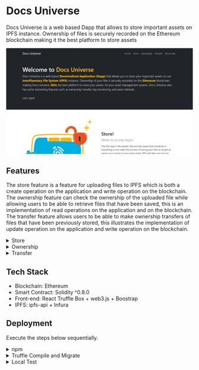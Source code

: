 # Docs Universe

Docs Universe is a web based Dapp that allows to store important assets on IPFS instance. Ownership of files is securely recorded on the Ethereum blockchain making it the best platform to store assets

<p align="center">
  <img src="./images/1.jpg"/>
</p>


## Features

The store feature is a feature for uploading
files to IPFS which is both a create operation on the application
and write operation on the blockchain. The ownership feature
can check the ownership of the uploaded file while allowing
users to be able to retrieve files that have been saved, this is an
implementation of read operations on the application and on
the blockchain. The transfer feature allows users to be able
to make ownership transfers of files that have been previously
stored, this illustrates the implementation of update operation on
the application and write operation on the blockchain.

<details><summary>Store</summary>
<p>
In the Store feature, system flow starts from the Metamask
check for account selection. Furthermore, the user can perform
store operation by affixing the file to the form on the web
interface, the application then converts the file into a buffer,
user confirms the transaction and proceed with storing the
file to IPFS. As output, the user will get information in the
form of file hash and transaction hash.
<p align="center">
  <img src="./images/store.jpg"/>
</p>
</p>
</details>

<details><summary>Ownership</summary>
<p>
Furthermore, the functionality of the Ownership feature is
also started by checking the Metamask account. Followed by
the choice of whether the user wants to check the ownership
of a file or not. If so, the user can add the file that he wants to
find out the owner of, but if the user does not want to check
the ownership then the user can continue with the file retrieval
feature. In the file retrieval feature, users only need to click
the “Retrieve” button to retrieve the files they own.

<p align="center">
  <img src="./images/owner.jpg"/>
</p>
</p>
</details>

<details><summary>Transfer</summary>
<p>
As in the previous featurse flow, the Transfer feature also
starts with a Metamask account check. Then users who wish to
transfer ownership of their files can provide information on the
destination account to be transferred, followed by confirming
the transaction. The end result of this feature is the loss of
the file entry that has been transferred and the receipt of the
transfer transaction hash as proof that the ownership has been
transferred. 

<p align="center">
  <img src="./images/transfer.jpg"/>
</p>
</p>
</details>

## Tech Stack

- Blockchain: Ethereum
- Smart Contract: Solidity ^0.8.0
- Front-end: React Truffle Box + web3.js + Boostrap 
- IPFS: ipfs-api + Infura
 
## Deployment

Execute the steps below sequentially.

<details><summary>npm</summary>
<p>

From **client** directory: `npm install`

</p>
</details>

<details><summary>Truffle Compile and Migrate</summary>
<p>

- Modify truffle-config.js as per your requirement

Then from root folder:
- Ganache Deploy: `truffle migrate --network ganache --reset --compile all`
- Rinkeby Deploy: `truffle migrate --network rinkeby --reset --compile all`

</p>
</details>

<details><summary>Local Test</summary>
<p>

`npm start` from *client* directory 
 
</p>
</details>
